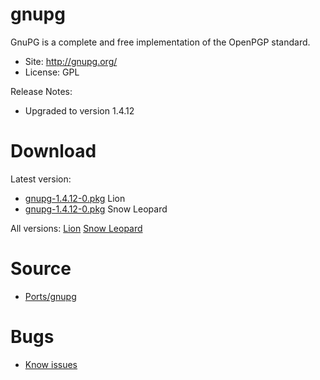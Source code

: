 

# gnupg #

GnuPG is a complete and free implementation of the OpenPGP standard.

  * Site: http://gnupg.org/
  * License: GPL

Release Notes:
  * Upgraded to version 1.4.12


# Download #

Latest version:
  * [gnupg-1.4.12-0.pkg](http://code.google.com/p/rudix/downloads/detail?name=gnupg-1.4.12-0.pkg) Lion
  * [gnupg-1.4.12-0.pkg](http://code.google.com/p/rudix-snowleopard/downloads/detail?name=gnupg-1.4.12-0.pkg) Snow Leopard

All versions: [Lion](http://code.google.com/p/rudix/downloads/list?q=gnupg) [Snow Leopard](http://code.google.com/p/rudix-snowleopard/downloads/list?q=gnupg)

# Source #
  * [Ports/gnupg](http://code.google.com/p/rudix/source/browse/Ports/gnupg)

# Bugs #
  * [Know issues](http://code.google.com/p/rudix/issues/list?q=gnupg)
